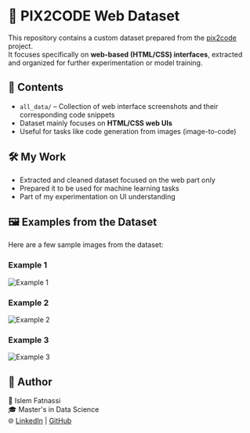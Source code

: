 # 🧩 PIX2CODE Web Dataset

This repository contains a custom dataset prepared from the [pix2code](https://github.com/tonybeltramelli/pix2code) project.  
It focuses specifically on **web-based (HTML/CSS) interfaces**, extracted and organized for further experimentation or model training.

## 📁 Contents

- `all_data/` – Collection of web interface screenshots and their corresponding code snippets
- Dataset mainly focuses on **HTML/CSS web UIs**
- Useful for tasks like code generation from images (image-to-code)

## 🛠️ My Work

- Extracted and cleaned dataset focused on the web part only
- Prepared it to be used for machine learning tasks
- Part of my experimentation on UI understanding


## 🖼️ Examples from the Dataset

Here are a few sample images from the dataset:

### Example 1
![Example 1](examples/example1.png)

### Example 2
![Example 2](examples/example2.png)

### Example 3
![Example 3](examples/example3.png)


## 📌 Author

👤 Islem Fatnassi  
🎓 Master's in Data Science  
🌐 [LinkedIn](https://www.linkedin.com/in/islem-fatnassi-644086200/) | [GitHub](https://github.com/islemfatnassi)

